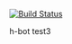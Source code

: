 [![Build Status](https://travis-ci.org/h-ci-user01/test.svg?branch=master)](https://travis-ci.org/h-ci-user01/test)

h-bot test3
